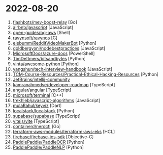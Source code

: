 # 2022-08-20

1. [flashbots/mev-boost-relay](https://github.com/flashbots/mev-boost-relay "Flashbots Eth2/mev-boost relay") [Go]
2. [airbnb/javascript](https://github.com/airbnb/javascript "JavaScript Style Guide") [JavaScript]
3. [open-guides/og-aws](https://github.com/open-guides/og-aws "📙 Amazon Web Services — a practical guide") [Shell]
4. [ravynsoft/ravynos](https://github.com/ravynsoft/ravynos "A BSD-based OS project that aims to provide an experience like and some compatibility with macOS (formerly known as airyxOS)") [C]
5. [elebumm/RedditVideoMakerBot](https://github.com/elebumm/RedditVideoMakerBot "Create Reddit Videos with just✨ one command ✨") [Python]
6. [goldbergyoni/nodebestpractices](https://github.com/goldbergyoni/nodebestpractices "✅ The Node.js best practices list (August 2022)") [JavaScript]
7. [MicrosoftDocs/azure-docs](https://github.com/MicrosoftDocs/azure-docs "Open source documentation of Microsoft Azure") [PowerShell]
8. [TimDettmers/bitsandbytes](https://github.com/TimDettmers/bitsandbytes "8-bit CUDA functions for PyTorch") [Python]
9. [vinta/awesome-python](https://github.com/vinta/awesome-python "A curated list of awesome Python frameworks, libraries, software and resources") [Python]
10. [yangshun/tech-interview-handbook](https://github.com/yangshun/tech-interview-handbook "💯 Curated coding interview preparation materials for busy software engineers") [JavaScript]
11. [TCM-Course-Resources/Practical-Ethical-Hacking-Resources](https://github.com/TCM-Course-Resources/Practical-Ethical-Hacking-Resources "Compilation of Resources from TCM's Practical Ethical Hacking Udemy Course") [Python]
12. [JetBrains/intellij-community](https://github.com/JetBrains/intellij-community "IntelliJ IDEA Community Edition & IntelliJ Platform") 
13. [kamranahmedse/developer-roadmap](https://github.com/kamranahmedse/developer-roadmap "Roadmap to becoming a developer in 2022") [TypeScript]
14. [angular/angular](https://github.com/angular/angular "The modern web developer’s platform") [TypeScript]
15. [microsoft/terminal](https://github.com/microsoft/terminal "The new Windows Terminal and the original Windows console host, all in the same place!") [C++]
16. [trekhleb/javascript-algorithms](https://github.com/trekhleb/javascript-algorithms "📝 Algorithms and data structures implemented in JavaScript with explanations and links to further readings") [JavaScript]
17. [mulaRahul/keyviz](https://github.com/mulaRahul/keyviz "Keyviz is a free and open-source tool to visualize your keystrokes ⌨️ in real-time.") [Dart]
18. [localstack/localstack](https://github.com/localstack/localstack "💻 A fully functional local AWS cloud stack. Develop and test your cloud & Serverless apps offline!") [Python]
19. [supabase/supabase](https://github.com/supabase/supabase "The open source Firebase alternative. Follow to stay updated about our public Beta.") [TypeScript]
20. [vitejs/vite](https://github.com/vitejs/vite "Next generation frontend tooling. It's fast!") [TypeScript]
21. [containerd/nerdctl](https://github.com/containerd/nerdctl "contaiNERD CTL - Docker-compatible CLI for containerd, with support for Compose, Rootless, eStargz, OCIcrypt, IPFS, ...") [Go]
22. [terraform-aws-modules/terraform-aws-eks](https://github.com/terraform-aws-modules/terraform-aws-eks "Terraform module to create an Elastic Kubernetes (EKS) cluster and associated resources 🇺🇦") [HCL]
23. [firebase/firebase-ios-sdk](https://github.com/firebase/firebase-ios-sdk "Firebase iOS SDK") [Objective-C]
24. [PaddlePaddle/PaddleOCR](https://github.com/PaddlePaddle/PaddleOCR "Awesome multilingual OCR toolkits based on PaddlePaddle (practical ultra lightweight OCR system, support 80+ languages recognition, provide data annotation and synthesis tools, support training and deployment among server, mobile, embedded and IoT devices)") [Python]
25. [PaddlePaddle/PaddleNLP](https://github.com/PaddlePaddle/PaddleNLP "Easy-to-use and powerful NLP library with Awesome model zoo, supporting wide-range of NLP tasks from research to industrial applications, including Neural Search, Question Answering, Information Extraction and Sentiment Analysis end-to-end system.") [Python]
